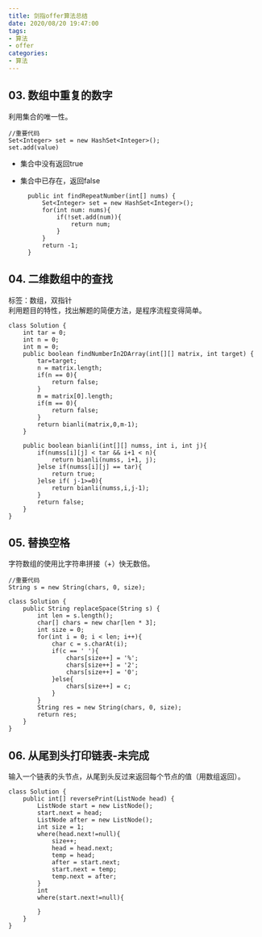 ```yaml
---
title: 剑指offer算法总结
date: 2020/08/20 19:47:00
tags: 
- 算法
- offer
categories:
- 算法
---
```

## 03. 数组中重复的数字 
利用集合的唯一性。

	//重要代码
	Set<Integer> set = new HashSet<Integer>();
	set.add(value)  


* 集合中没有返回true
* 集合中已存在，返回false   

		public int findRepeatNumber(int[] nums) {  
			Set<Integer> set = new HashSet<Integer>();  
			for(int num: nums){  
				if(!set.add(num)){  
					return num;
				}
			}
			return -1;
		}


## 04. 二维数组中的查找  
标签：数组，双指针  
利用题目的特性，找出解题的简便方法，是程序流程变得简单。  
    
	class Solution {
	    int tar = 0;
	    int n = 0;
	    int m = 0;
	    public boolean findNumberIn2DArray(int[][] matrix, int target) {
	        tar=target;
	        n = matrix.length;
	        if(n == 0){
	            return false;
	        }
	        m = matrix[0].length;
	        if(m == 0){
	            return false;
	        }
	        return bianli(matrix,0,m-1);
	    }
	
	    public boolean bianli(int[][] numss, int i, int j){
	        if(numss[i][j] < tar && i+1 < n){
	            return bianli(numss, i+1, j);
	        }else if(numss[i][j] == tar){
	            return true;
	        }else if( j-1>=0){
	            return bianli(numss,i,j-1);
	        }
	        return false;
	    }
	}

## 05. 替换空格   
字符数组的使用比字符串拼接（+）快无数倍。  

	//重要代码  
	String s = new String(chars, 0, size);

	class Solution {
	    public String replaceSpace(String s) {
	        int len = s.length();
	        char[] chars = new char[len * 3];
	        int size = 0;
	        for(int i = 0; i < len; i++){
	            char c = s.charAt(i);
	            if(c == ' '){
	                chars[size++] = '%';
	                chars[size++] = '2';
	                chars[size++] = '0';
	            }else{
	                chars[size++] = c;
	            }
	        }
	        String res = new String(chars, 0, size);
	        return res;
	    }
	}  

## 06. 从尾到头打印链表-未完成  
输入一个链表的头节点，从尾到头反过来返回每个节点的值（用数组返回）。  

	class Solution {
	    public int[] reversePrint(ListNode head) {
	        ListNode start = new ListNode();
	        start.next = head;
	        ListNode after = new ListNode();
	        int size = 1;
	        where(head.next!=null){
	            size++;
	            head = head.next;
	            temp = head;
	            after = start.next;
	            start.next = temp;
	            temp.next = after;
	        }
	        int 
	        where(start.next!=null){
	            
	        }
	    }
	}





